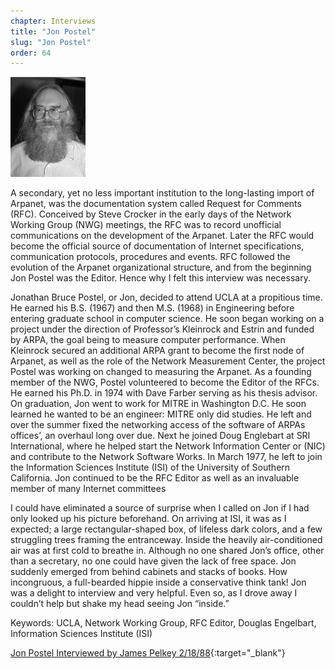 ```yaml
---
chapter: Interviews
title: "Jon Postel"
slug: "Jon Postel"
order: 64
---
```


![Jon Postel](/assets/img/jon-postel-l.jpg)

A secondary, yet no less important institution to the long-lasting import of Arpanet, was the documentation system called Request for Comments (RFC). Conceived by Steve Crocker in the early days of the Network Working Group (NWG) meetings, the RFC was to record unofficial communications on the development of the Arpanet. Later the RFC would become the official source of documentation of Internet specifications, communication protocols, procedures and events. RFC followed the evolution of the Arpanet organizational structure, and from the beginning Jon Postel was the Editor. Hence why I felt this interview was necessary.

Jonathan Bruce Postel, or Jon, decided to attend UCLA at a propitious time. He earned his B.S. (1967) and then M.S. (1968) in Engineering before entering graduate school in computer science. He soon began working on a project under the direction of Professor’s Kleinrock and Estrin and funded by ARPA, the goal being to measure computer performance. When Kleinrock secured an additional ARPA grant to become the first node of Arpanet, as well as the role of the Network Measurement Center, the project Postel was working on changed to measuring the Arpanet. As a founding member of the NWG, Postel volunteered to become the Editor of the RFCs. He earned his Ph.D. in 1974 with Dave Farber serving as his thesis advisor. On graduation, Jon went to work for MITRE in Washington D.C. He soon learned he wanted to be an engineer: MITRE only did studies. He left and over the summer fixed the networking access of the software of ARPAs offices’, an overhaul long over due. Next he joined Doug Englebart at SRI International, where he helped start the Network Information Center or (NIC) and contribute to the Network Software Works. In March 1977, he left to join the Information Sciences Institute (ISI) of the University of Southern California. Jon continued to be the RFC Editor as well as an invaluable member of many Internet committees

I could have eliminated a source of surprise when I called on Jon if I had only looked up his picture beforehand. On arriving at ISI, it was as I expected; a large rectangular-shaped box, of lifeless dark colors, and a few struggling trees framing the entranceway. Inside the heavily air-conditioned air was at first cold to breathe in. Although no one shared Jon’s office, other than a secretary, no one could have given the lack of free space. Jon suddenly emerged from behind cabinets and stacks of books. How incongruous, a full-bearded hippie inside a conservative think tank! Jon was a delight to interview and very helpful. Even so, as I drove away I couldn’t help but shake my head seeing Jon “inside.”

Keywords: UCLA, Network Working Group, RFC Editor, Douglas Engelbart, Information Sciences Institute (ISI)

[Jon Postel Interviewed by James Pelkey 2/18/88](https://archive.computerhistory.org/resources/access/text/2016/05/102738139-05-01-acc.pdf){:target="_blank"}
